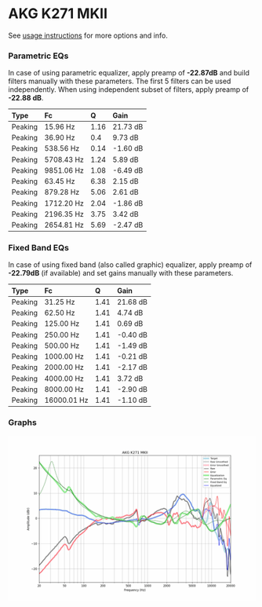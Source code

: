 # AKG K271 MKII
See [usage instructions](https://github.com/jaakkopasanen/AutoEq#usage) for more options and info.

### Parametric EQs
In case of using parametric equalizer, apply preamp of **-22.87dB** and build filters manually
with these parameters. The first 5 filters can be used independently.
When using independent subset of filters, apply preamp of **-22.88 dB**.

| Type    | Fc         |    Q | Gain     |
|:--------|:-----------|:-----|:---------|
| Peaking | 15.96 Hz   | 1.16 | 21.73 dB |
| Peaking | 36.90 Hz   | 0.4  | 9.73 dB  |
| Peaking | 538.56 Hz  | 0.14 | -1.60 dB |
| Peaking | 5708.43 Hz | 1.24 | 5.89 dB  |
| Peaking | 9851.06 Hz | 1.08 | -6.49 dB |
| Peaking | 63.45 Hz   | 6.38 | 2.15 dB  |
| Peaking | 879.28 Hz  | 5.06 | 2.61 dB  |
| Peaking | 1712.20 Hz | 2.04 | -1.86 dB |
| Peaking | 2196.35 Hz | 3.75 | 3.42 dB  |
| Peaking | 2654.81 Hz | 5.69 | -2.47 dB |

### Fixed Band EQs
In case of using fixed band (also called graphic) equalizer, apply preamp of **-22.79dB**
(if available) and set gains manually with these parameters.

| Type    | Fc          |    Q | Gain     |
|:--------|:------------|:-----|:---------|
| Peaking | 31.25 Hz    | 1.41 | 21.68 dB |
| Peaking | 62.50 Hz    | 1.41 | 4.74 dB  |
| Peaking | 125.00 Hz   | 1.41 | 0.69 dB  |
| Peaking | 250.00 Hz   | 1.41 | -0.40 dB |
| Peaking | 500.00 Hz   | 1.41 | -1.49 dB |
| Peaking | 1000.00 Hz  | 1.41 | -0.21 dB |
| Peaking | 2000.00 Hz  | 1.41 | -2.17 dB |
| Peaking | 4000.00 Hz  | 1.41 | 3.72 dB  |
| Peaking | 8000.00 Hz  | 1.41 | -2.90 dB |
| Peaking | 16000.01 Hz | 1.41 | -1.10 dB |

### Graphs
![](./AKG%20K271%20MKII.png)